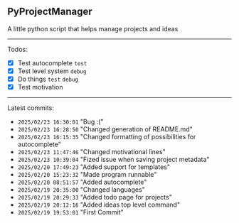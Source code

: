 ## PyProjectManager
A little python script that helps manage projects and ideas

---

Todos:
 - [x] Test autocomplete `test`
 - [x] Test level system `debug`
 - [x] Do things `test` `debug`
 - [x] Test motivation 

---

Latest commits:
 - `2025/02/23 16:30:01` "Bug :("
 - `2025/02/23 16:28:50` "Changed generation of README.md"
 - `2025/02/23 16:15:35` "Changed formatting of possibilities for autocomplete"
 - `2025/02/23 11:47:46` "Changed motivational lines"
 - `2025/02/23 10:39:04` "Fized issue when saving project metadata"
 - `2025/02/20 17:49:23` "Added support for templates"
 - `2025/02/20 15:23:32` "Made program runnable"
 - `2025/02/20 08:51:57` "Added autocomplete"
 - `2025/02/19 20:35:00` "Changed languages"
 - `2025/02/19 20:29:33` "Added todo page for projects"
 - `2025/02/19 20:12:16` "Added ideas top level command"
 - `2025/02/19 19:53:01` "First Commit"
